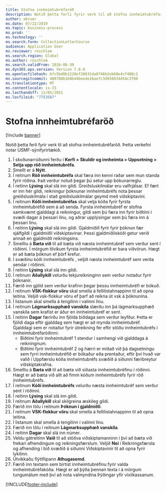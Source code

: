 ```yaml
---
title: Stofna innheimtubréfaröð
description: Notið þetta ferli fyrir verk til að stofna innheimtubréfaröð.
author: abruer
ms.date: 07/22/2019
ms.topic: business-process
ms.prod: ''
ms.technology: ''
ms.search.form: CollectionLetterCourse
audience: Application User
ms.reviewer: roschlom
ms.search.region: Global
ms.author: roschlom
ms.search.validFrom: 2016-06-30
ms.dyn365.ops.version: Version 7.0.0
ms.openlocfilehash: bfc5bd0b1228ef28631da8746b2eb60e4cf488c1
ms.sourcegitcommit: 408786b164b44bee4e16ae7c3d956034d54c3f80
ms.translationtype: MT
ms.contentlocale: is-IS
ms.lasthandoff: 11/05/2021
ms.locfileid: "7753587"
---
```

# <a name="create-a-collection-letter-sequence"></a>Stofna innheimtubréfaröð

[!include [banner](../../includes/banner.md)]

Notið þetta ferli fyrir verk til að stofna innheimtubréfaröð. Þetta verkefni notar USMF-sýnifyrirtækið.

1. Í skoðunarrúðunni ferðu í **Kerfi > Skuldir og innheimta > Uppsetning > Setja upp röð innheimtubréfa**.
2. Smellt er á **Nýtt**.
3. Í reitnum **Röð innheimtubréfa** skal færa inn kenni raðar sem mun standa fyrir röðina. Það verður notuð þegar þú setur upp bókunarreglu.
4. Í reitinn **Lýsing** skal slá inn gildi.  Greiðsluskilmálar eru valfrjálsar. Ef fært er inn hér gildi, reikningur þóknunar innheimtubréfs nota þessar greiðsluskilmála í stað greiðsluskilmálar geymd með viðskiptavini.  
5. Í reitnum **Kóði innheimtubréfas** skal velja kóða fyrir fyrsta innheimtubréfið sem á að senda. Fyrsta innheimtubréf er stofna samkvæmt gjalddagi á reikningur, gildi sem þú færa inn fyrir biðtími í svæði dagar á þessari línu, og aðrar upplýsingar sem þú færa inn á þessari línu.  
6. Í reitinn **Lýsing** skal slá inn gildi. Gjaldmiðill fyrir fyrir þóknun fær sjálfgildi í gjaldmiðli viðskiptavinar. Þessi gjaldmiðilskóði getur verið annað en gjaldmiðli reikningsins.  
7. Smelltu á **Bæta við** til að bæta við næsta innheimtubréf sem verður sent í röðinni. Í mörgum tilvikum fyrsta innheimtubréfið er bara viðvörun. Hægt er að bæta þóknun ef þörf krefur.  
8. Í svæðinu kóði innheimtubréfs , veljið næsta innheimtubréf sem verða sendar í röðinni.
9. Í reitinn **Lýsing** skal slá inn gildi.
10. Í reitnum **Aðallykill** velurðu tekjureikninginn sem verður notaður fyrir þóknanir.
11. Færið inn gjöld sem verður krafinn þegar þessu innheimtubréfi er bókuð.
12. Í reitnum **VSK-flokkur vöru** skal smella á fellilistahnappinn til að opna leitina. Veljið vsk-flokkur vöru ef þarf að reikna út vsk á þóknunina.  
13. Í listanum skal smella á tengilinn í valinni línu.
14. Í reitnum **Lágmarksupphæð vanskila** slærðu inn þá lágmarksupphæð vanskila sem krafist er áður en innheimtubréf er sent.
15. Í reitinn **Dagar** færirðu inn fjölda biðdaga sem verður leyfður. Þetta er fjöldi daga eftir gjalddag sem hægt er að mynda innheimtubréf. Gjalddagi sem er notaður fyrir útreikning fer eftir stöðu innheimtubréfs í innheimtubréfaröðinni:
    - Biðtími fyrir innheimtubréf 1 stendur í samhengi við gjalddaga á reikningnum.
    - Biðtími fyrir innheimtubréf 2 og hærri er miðað við þá dagsetningu sem fyrri innheimtubréfið er bókaður eða prentaður, eftir því hvað var valið í Uppfærslu kóða innheimtubréfs svæðið á síðunni færibreytur viðskiptakrafna.  
16. Smelltu á **Bæta við** til að bæta við síðasta innheimtubréfinu í röðinni. Hægt er að bæta við allt að fimm kóðum innheimtubréfs fyrir röð innheimtubréfs.  
17. Í reitnum **Kóði innheimtubréfs** velurðu næsta innheimtubréf sem verður sent í röðinni.
18. Í reitinn **Lýsing** skal slá inn gildi.
19. Í reitnum **Aðallykill** skal skilgreina æskileg gildi.
20. Færið inn tölu í reitnum **Þóknun í gjaldmiðli**.
21. Í reitnum **VSK-flokkur vöru** skal smella á fellilistahnappinn til að opna leitina.
22. Í listanum skal smella á tengilinn í valinni línu.
23. Færið inn tölu í reitnum **Lágmarksupphæð vanskila**.
24. Í reitinn **Dagar** skal slá inn númer.
25. Veldu gátreitinn **Vaið** til að stöðva viðskiptamanninn í því að bæta við frekari afhendingum og reikningsfærslum. Veljið **Nei** í Reikningsfærsla og afhending í bið svæðið á síðunni Viðskiptavinir til að opna fyrir lykilinn.  
26. Útvíkkaðu flýtiflipann **Athugasemd**.
27. Færið inn textann sem birtist innheimtubréfinu fyrir valda innheimtubréfakóða. Hægt er að þýða þennan texta í á mörgum tungumálum með því að nota valmyndina Þýðingar yfir víxilkassanum.  



[!INCLUDE[footer-include](../../../includes/footer-banner.md)]
